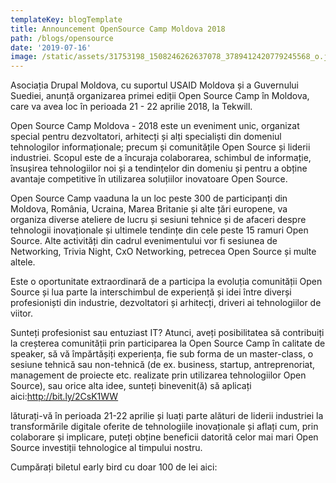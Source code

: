 ```yaml
---
templateKey: blogTemplate
title: Announcement OpenSource Camp Moldova 2018
path: /blogs/opensource
date: '2019-07-16'
image: /static/assets/31753198_1508246262637078_3789412420779245568_o.jpg
---
```

Asociația Drupal Moldova, cu suportul USAID Moldova și a Guvernului Suediei, anunță organizarea primei ediții Open Source Camp în Moldova, care va avea loc în perioada 21 - 22 aprilie 2018, la Tekwill.





Open Source Camp Moldova - 2018 este un eveniment unic, organizat special pentru dezvoltatori, arhitecți și alți specialiști din domeniul tehnologilor informaționale; precum și comunitățile Open Source și liderii industriei. Scopul este de a încuraja colaborarea, schimbul de informație, însușirea tehnologiilor noi și a tendințelor din domeniu și pentru a obține avantaje competitive în utilizarea soluțiilor inovatoare Open Source.





Open Source Camp vaaduna la un loc peste 300 de participanți din Moldova, România, Ucraina, Marea Britanie și alte țări europene, va organiza diverse ateliere de lucru și sesiuni tehnice și de afaceri despre tehnologii inovaționale și ultimele tendințe din cele peste 15 ramuri Open Source. Alte activități din cadrul evenimentului vor fi sesiunea de Networking, Trivia Night, CxO Networking, petrecea Open Source și multe altele.





Este o oportunitate extraordinară de a participa la evoluția comunității Open Source și lua parte la interschimbul de experiență și idei între diverși profesioniști din industrie, dezvoltatori și arhitecți, driveri ai tehnologiilor de viitor.



Sunteți profesionist sau entuziast IT? Atunci, aveți posibilitatea să contribuiți la creșterea comunității prin participarea la Open Source Camp în calitate de speaker, să vă împărtășiți experiența, fie sub forma de un master-class, o sesiune tehnică sau non-tehnică (de ex. business, startup, antreprenoriat, management de proiecte etc. realizate prin utilizarea tehnologiilor Open Source), sau orice alta idee, sunteți binevenit(ă) să aplicați aici:http://bit.ly/2CsK1WW



lăturați-vă în perioada 21-22 aprilie și luați parte alături de liderii industriei la transformările digitale oferite de tehnologiile inovaționale și aflați cum, prin colaborare și implicare, puteți obține beneficii datorită celor mai mari Open Source investiții tehnologice al timpului nostru.



Cumpărați biletul early bird cu doar 100 de lei aici:
